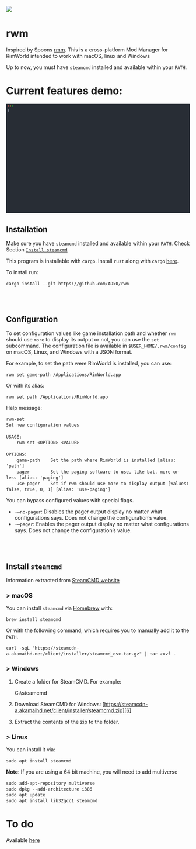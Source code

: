 <div><img src="https://img.shields.io/badge/Status-Unstable-red"></img></div>

# rwm

Inspired by Spoons [rmm][1]. This is a cross-platform Mod Manager for RimWorld intended to work with macOS, linux and Windows

Up to now, you must have `steamcmd` installed and available within your `PATH`.



# Current features demo:

![Example][image-1]



## Installation
Make sure you have `steamcmd` installed and available within your `PATH`. Check Section [`Install steamcmd`][2]

This program is installable with `cargo`. Install `rust` along with `cargo` [here][3].

To install run:

	cargo install --git https://github.com/AOx0/rwm

<br/> <br/>
## Configuration
To set configuration values like game installation path and whether `rwm` should use `more` to display its output or not, you can use the `set` subcommand. The configuration file is available in `$USER_HOME/.rwm/config` on macOS, Linux, and Windows with a JSON format. 

For example, to set the path were RimWorld is installed, you can use:

	rwm set game-path /Applications/RimWorld.app

Or with its alias:

	rwm set path /Applications/RimWorld.app

Help message:

	rwm-set
	Set new configuration values
	
	USAGE:
	    rwm set <OPTION> <VALUE>
	
	OPTIONS:
	    game-path    Set the path where RimWorld is installed [alias: 'path']
	    pager        Set the paging software to use, like bat, more or less [alias: 'paging']
	    use-pager    Set if rwm should use more to display output [values: false, true, 0, 1] [alias: 'use-paging']

You can bypass configured values with special flags. 
- `-—no-pager`: Disables the pager output display no matter what configurations says. Does not change the configuration’s value.
-  `-—pager`: Enables the pager output display no matter what configurations says. Does not change the configuration’s value.

<br/><br/> 
## Install `steamcmd`
Information extracted from [SteamCMD website][4]

### \> macOS
You can install `steamcmd` via [Homebrew][5] with:

	brew install steamcmd

Or with the following command, which requires you to manually add it to the `PATH`.

	curl -sqL "https://steamcdn-a.akamaihd.net/client/installer/steamcmd_osx.tar.gz" | tar zxvf -


### \> Windows
1. Create a folder for SteamCMD. For example:

	C:\steamcmd

2. Download SteamCMD for Windows: [https://steamcdn-a.akamaihd.net/client/installer/steamcmd.zip][6]
3. Extract the contents of the zip to the folder.

### \> Linux
You can install it via:

	sudo apt install steamcmd

 **Note**: 	If you are using a 64 bit machine, you will need to add multiverse

	sudo add-apt-repository multiverse
	sudo dpkg --add-architecture i386
	sudo apt update
	sudo apt install lib32gcc1 steamcmd 

# To do
Available [here][7]

[1]:	https://github.com/Spoons/rmm "rmm"
[2]:	https://github.com/AOx0/rwm#install--steamcmd
[3]:	https://www.rust-lang.org/tools/install
[4]:	https://developer.valvesoftware.com/wiki/SteamCMD "SteamCMD website"
[5]:	https://brew.sh "Homebrew"
[6]:	https://steamcdn-a.akamaihd.net/client/installer/steamcmd.zip
[7]:	https://github.com/AOx0/rwm/projects/1

[image-1]:	./media/Demo1.svg
